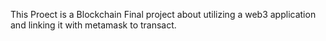 This Proect is a Blockchain Final project about utilizing a web3 application and linking it with metamask to transact.
